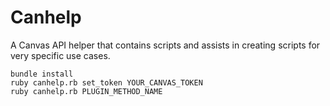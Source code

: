 # Canhelp
A Canvas API helper that contains scripts and assists in creating scripts for very specific use cases.

```
bundle install
ruby canhelp.rb set_token YOUR_CANVAS_TOKEN
ruby canhelp.rb PLUGIN_METHOD_NAME
```
